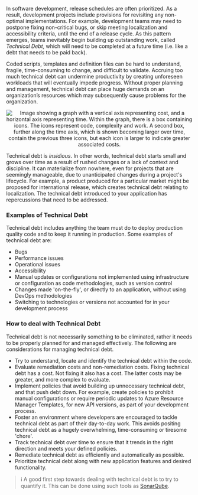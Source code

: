In software development, release schedules are often prioritized. As a result, development projects include provisions for revisiting any non-optimal implementations. For example, development teams may need to postpone fixing non-critical bugs, or skip meeting localization and accessibility criteria, until the end of a release cycle. As this pattern emerges, teams inevitably begin building up outstanding work, called *Technical Debt*, which will need to be completed at a future time (i.e. like a debt that needs to be paid back).

Coded scripts, templates and definition files can be hard to understand, fragile, time-consuming to change, and difficult to validate. Accruing too much technical debt can undermine productivity by creating unforeseen workloads that will eventually impede progress. Without proper planning and management, technical debt can place huge demands on an organization’s resources which may subsequently cause problems for the organization.

<p style="text-align:center;"><img src="../Linked_Image_Files/technicaldebt.png" alt="Image showing a graph with a vertical axis representing cost, and a horizontal axis representing time. Within the graph, there is a box containing icons. The icons represent code, complexity and work. A second box, further along the time axis, which is shown becoming larger over time, contain the previous three icons, but each icon is larger to indicate greater associated costs."></p>

Technical debt is *insidious*. In other words, technical debt starts small and grows over time as a result of rushed changes or a lack of context and discipline. It can materialize from nowhere, even for projects that are seemingly manageable, due to unanticipated changes during a project's lifecycle. For example, a product produced for a particular market might be proposed for international release, which creates technical debt relating to localization. The technical debt introduced to your application has repercussions that need to be addressed.

### Examples of Technical Debt

Technical debt includes anything the team must do to deploy production quality code and to keep it running in production. Some examples of technical debt are:

- Bugs
- Performance issues
- Operational issues
- Accessibility
- Manual updates or configurations not implemented using infrastructure or configuration as code methodologies, such as version control
- Changes made 'on-the-fly', or directly to an application, without using DevOps methodologies
- Switching to technologies or versions not accounted for in your development process

### How to deal with Technical Debt

Technical debt is not necessarily something to be eliminated, rather it needs to be properly planned for and managed effectively. The following are considerations for managing technical debt.

- Try to understand, locate and identify the technical debt within the code.
- Evaluate remediation costs and non-remediation costs. Fixing technical debt has a cost. Not fixing it also has a cost. The latter costs may be greater, and more complex to evaluate.
- Implement policies that avoid building up unnecessary technical debt, and that push debt down. For example, create policies to prohibit manual configurations or require periodic updates to Azure Resource Manager Templates, for new API versions, as part of your development process.
- Foster an environment where developers are encouraged to tackle technical debt as part of their day-to-day work. This avoids positing technical debt as a hugely overwhelming, time-consuming or tiresome 'chore'.
- Track technical debt over time to ensure that it trends in the right direction and meets your defined policies.
- Remediate technical debt as efficiently and automatically as possible.
- Prioritize technical debt along with new application features and desired functionality.

> :information_source: A good first step towards dealing with technical debt is to try to quantify it. This can be done using such tools as [SonarQube](https://www.sonarqube.org/).
